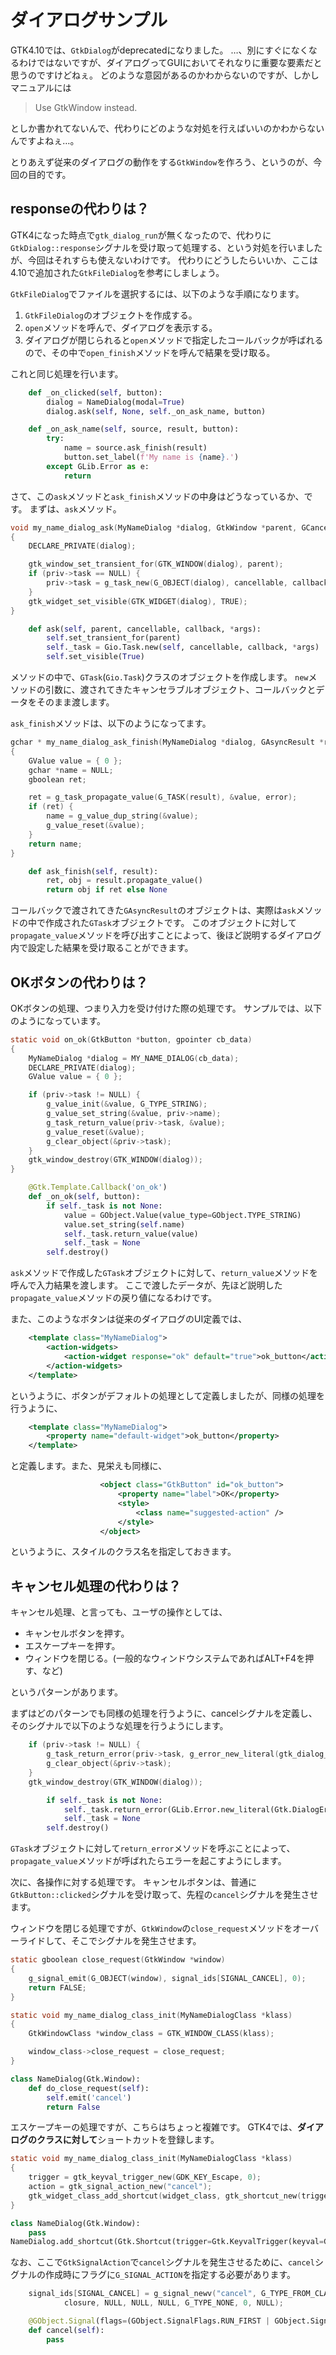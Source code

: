 # ダイアログサンプル

GTK4.10では、`GtkDialog`がdeprecatedになりました。
…、別にすぐになくなるわけではないですが、ダイアログってGUIにおいてそれなりに重要な要素だと思うのですけどねぇ。
どのような意図があるのかわからないのですが、しかしマニュアルには

> Use GtkWindow instead.

としか書かれてないんで、代わりにどのような対処を行えばいいのかわからないんですよねぇ…。

とりあえず従来のダイアログの動作をする`GtkWindow`を作ろう、というのが、今回の目的です。

## responseの代わりは？

GTK4になった時点で`gtk_dialog_run`が無くなったので、代わりに`GtkDialog::response`シグナルを受け取って処理する、という対処を行いましたが、今回はそれすらも使えないわけです。
代わりにどうしたらいいか、ここは4.10で追加された`GtkFileDialog`を参考にしましょう。

`GtkFileDialog`でファイルを選択するには、以下のような手順になります。

1. `GtkFileDialog`のオブジェクトを作成する。
2. `open`メソッドを呼んで、ダイアログを表示する。
3. ダイアログが閉じられると`open`メソッドで指定したコールバックが呼ばれるので、その中で`open_finish`メソッドを呼んで結果を受け取る。

これと同じ処理を行います。

```python
	def _on_clicked(self, button):
		dialog = NameDialog(modal=True)
		dialog.ask(self, None, self._on_ask_name, button)

	def _on_ask_name(self, source, result, button):
		try:
			name = source.ask_finish(result)
			button.set_label(f'My name is {name}.')
		except GLib.Error as e:
			return
```

さて、この`ask`メソッドと`ask_finish`メソッドの中身はどうなっているか、です。
まずは、`ask`メソッド。

```c
void my_name_dialog_ask(MyNameDialog *dialog, GtkWindow *parent, GCancellable *cancellable, GAsyncReadyCallback callback, gpointer cb_data)
{
	DECLARE_PRIVATE(dialog);

	gtk_window_set_transient_for(GTK_WINDOW(dialog), parent);
	if (priv->task == NULL) {
		priv->task = g_task_new(G_OBJECT(dialog), cancellable, callback, cb_data);
	}
	gtk_widget_set_visible(GTK_WIDGET(dialog), TRUE);
}
```

```python
	def ask(self, parent, cancellable, callback, *args):
		self.set_transient_for(parent)
		self._task = Gio.Task.new(self, cancellable, callback, *args)
		self.set_visible(True)
```

メソッドの中で、`GTask`(`Gio.Task`)クラスのオブジェクトを作成します。
`new`メソッドの引数に、渡されてきたキャンセラブルオブジェクト、コールバックとデータをそのまま渡します。

`ask_finish`メソッドは、以下のようになってます。

```c
gchar * my_name_dialog_ask_finish(MyNameDialog *dialog, GAsyncResult *result, GError **error)
{
	GValue value = { 0 };
	gchar *name = NULL;
	gboolean ret;

	ret = g_task_propagate_value(G_TASK(result), &value, error);
	if (ret) {
		name = g_value_dup_string(&value);
		g_value_reset(&value);
	}
	return name;
}
```

```python
	def ask_finish(self, result):
		ret, obj = result.propagate_value()
		return obj if ret else None
```

コールバックで渡されてきた`GAsyncResult`のオブジェクトは、実際は`ask`メソッドの中で作成された`GTask`オブジェクトです。
このオブジェクトに対して`propagate_value`メソッドを呼び出すことによって、後ほど説明するダイアログ内で設定した結果を受け取ることができます。

## OKボタンの代わりは？

OKボタンの処理、つまり入力を受け付けた際の処理です。
サンプルでは、以下のようになっています。

```c
static void on_ok(GtkButton *button, gpointer cb_data)
{
	MyNameDialog *dialog = MY_NAME_DIALOG(cb_data);
	DECLARE_PRIVATE(dialog);
	GValue value = { 0 };

	if (priv->task != NULL) {
		g_value_init(&value, G_TYPE_STRING);
		g_value_set_string(&value, priv->name);
		g_task_return_value(priv->task, &value);
		g_value_reset(&value);
		g_clear_object(&priv->task);
	}
	gtk_window_destroy(GTK_WINDOW(dialog));
}
```

```python
	@Gtk.Template.Callback('on_ok')
	def _on_ok(self, button):
		if self._task is not None:
			value = GObject.Value(value_type=GObject.TYPE_STRING)
			value.set_string(self.name)
			self._task.return_value(value)
			self._task = None
		self.destroy()
```

`ask`メソッドで作成した`GTask`オブジェクトに対して、`return_value`メソッドを呼んで入力結果を渡します。
ここで渡したデータが、先ほど説明した`propagate_value`メソッドの戻り値になるわけです。

また、このようなボタンは従来のダイアログのUI定義では、

```xml
    <template class="MyNameDialog">
        <action-widgets>
            <action-widget response="ok" default="true">ok_button</action-widget>
        </action-widgets>
    </template>
```

というように、ボタンがデフォルトの処理として定義しましたが、同様の処理を行うように、

```xml
    <template class="MyNameDialog">
        <property name="default-widget">ok_button</property>
    </template>
```

と定義します。また、見栄えも同様に、

```xml
					<object class="GtkButton" id="ok_button">
						<property name="label">OK</property>
						<style>
							<class name="suggested-action" />
						</style>
					</object>
```

というように、スタイルのクラス名を指定しておきます。

## キャンセル処理の代わりは？

キャンセル処理、と言っても、ユーザの操作としては、

* キャンセルボタンを押す。
* エスケープキーを押す。
* ウィンドウを閉じる。(一般的なウィンドウシステムであればALT+F4を押す、など)

というパターンがあります。

まずはどのパターンでも同様の処理を行うように、cancelシグナルを定義し、そのシグナルで以下のような処理を行うようにします。

```c
	if (priv->task != NULL) {
		g_task_return_error(priv->task, g_error_new_literal(gtk_dialog_error_quark(), GTK_DIALOG_ERROR_DISMISSED, "Dismissed by user"));
		g_clear_object(&priv->task);
	}
	gtk_window_destroy(GTK_WINDOW(dialog));
```

```python
		if self._task is not None:
			self._task.return_error(GLib.Error.new_literal(Gtk.DialogError.quark(), 'Dismissed by user', Gtk.DialogError.DISMISSED))
			self._task = None
		self.destroy()
```

`GTask`オブジェクトに対して`return_error`メソッドを呼ぶことによって、`propagate_value`メソッドが呼ばれたらエラーを起こすようにします。

次に、各操作に対する処理です。
キャンセルボタンは、普通に`GtkButton::clicked`シグナルを受け取って、先程の`cancel`シグナルを発生させます。

ウィンドウを閉じる処理ですが、`GtkWindow`の`close_request`メソッドをオーバーライドして、そこでシグナルを発生させます。

```c
static gboolean close_request(GtkWindow *window)
{
	g_signal_emit(G_OBJECT(window), signal_ids[SIGNAL_CANCEL], 0);
	return FALSE;
}

static void my_name_dialog_class_init(MyNameDialogClass *klass)
{
	GtkWindowClass *window_class = GTK_WINDOW_CLASS(klass);

	window_class->close_request = close_request;
}
```

```python
class NameDialog(Gtk.Window):
	def do_close_request(self):
		self.emit('cancel')
		return False
```

エスケープキーの処理ですが、こちらはちょっと複雑です。
GTK4では、**ダイアログのクラスに対して**ショートカットを登録します。

```c
static void my_name_dialog_class_init(MyNameDialogClass *klass)
{
	trigger = gtk_keyval_trigger_new(GDK_KEY_Escape, 0);
	action = gtk_signal_action_new("cancel");
	gtk_widget_class_add_shortcut(widget_class, gtk_shortcut_new(trigger, action));
}
```

```python
class NameDialog(Gtk.Window):
    pass
NameDialog.add_shortcut(Gtk.Shortcut(trigger=Gtk.KeyvalTrigger(keyval=Gdk.KEY_Escape, modifiers=0), action=Gtk.SignalAction(signal_name='cancel')))
```

なお、ここで`GtkSignalAction`で`cancel`シグナルを発生させるために、`cancel`シグナルの作成時にフラグに`G_SIGNAL_ACTION`を指定する必要があります。

```c
	signal_ids[SIGNAL_CANCEL] = g_signal_newv("cancel", G_TYPE_FROM_CLASS(klass), G_SIGNAL_RUN_FIRST | G_SIGNAL_ACTION,
			closure, NULL, NULL, NULL, G_TYPE_NONE, 0, NULL);
```

```python
	@GObject.Signal(flags=(GObject.SignalFlags.RUN_FIRST | GObject.SignalFlags.ACTION))
	def cancel(self):
        pass
```

